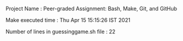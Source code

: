 Project Name :
Peer-graded Assignment: Bash, Make, Git, and GitHub 

Make executed time :
Thu Apr 15 15:15:26 IST 2021

Number of lines in guessinggame.sh file :
22
